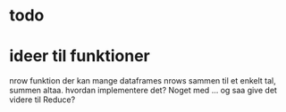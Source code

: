 # todo

# ideer til funktioner
nrow funktion der kan mange dataframes nrows sammen til et enkelt tal, summen altaa. hvordan implementere det? Noget med ... og saa give det videre til Reduce?







